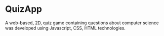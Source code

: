 # QuizApp
A web-based, 2D, quiz game containing questions about computer science was developed using Javascript, CSS, HTML technologies.
